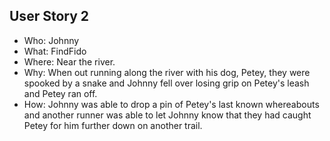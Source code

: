 ## User Story 2

* Who: Johnny
* What: FindFido
* Where: Near the river.
* Why: When out running along the river with his dog, Petey, they were spooked by a snake and Johnny fell over losing grip on Petey's leash and Petey ran off. 
* How: Johnny was able to drop a pin of Petey's last known whereabouts and another runner was able to let Johnny know that they had caught Petey for him further down on another trail.